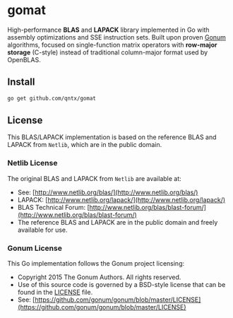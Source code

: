 # gomat

High-performance **BLAS** and **LAPACK** library implemented in Go with assembly optimizations and SSE instruction sets. Built upon proven [Gonum](https://github.com/gonum/gonum) algorithms, focused on single-function matrix operators with **row-major storage** (C-style) instead of traditional column-major format used by OpenBLAS.

## Install

```bash
go get github.com/qntx/gomat
```

## License

This BLAS/LAPACK implementation is based on the reference BLAS and LAPACK from `Netlib`, which are in the public domain.

### Netlib License

The original BLAS and LAPACK from `Netlib` are available at:

- See: [http://www.netlib.org/blas/](http://www.netlib.org/blas/)
- LAPACK: [http://www.netlib.org/lapack/](http://www.netlib.org/lapack/)
- BLAS Technical Forum: [http://www.netlib.org/blas/blast-forum/](http://www.netlib.org/blas/blast-forum/)
- The reference BLAS and LAPACK are in the public domain and freely available for use.

### Gonum License

This Go implementation follows the Gonum project licensing:

- Copyright 2015 The Gonum Authors. All rights reserved.
- Use of this source code is governed by a BSD-style license that can be found in the [LICENSE](blas/LICENSE) file.
- See: [https://github.com/gonum/gonum/blob/master/LICENSE](https://github.com/gonum/gonum/blob/master/LICENSE)
